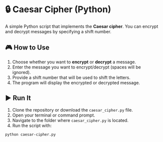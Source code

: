 # 🔒 Caesar Cipher (Python)

A simple Python script that implements the **Caesar cipher**. You can encrypt and decrypt messages by specifying a shift number.

## 🎮 How to Use

1. Choose whether you want to **encrypt** or **decrypt** a message.
2. Enter the message you want to encrypt/decrypt (spaces will be ignored).
3. Provide a shift number that will be used to shift the letters.
4. The program will display the encrypted or decrypted message.

## ▶️ Run It

1. Clone the repository or download the `caesar_cipher.py` file.
2. Open your terminal or command prompt.
3. Navigate to the folder where `caesar_cipher.py` is located.
4. Run the script with:
```bash
python caesar-cipher.py
